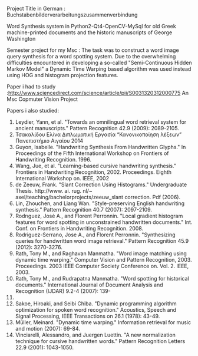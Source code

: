 Project Title in German : Buchstabenbilderverarbeitungszusammenverbindung

Word Synthesis system in Python2-Qt4-OpenCV-MySql 
for old Greek machine-printed documents and the historic manuscripts of George Washington



Semester project for my Msc : The task was to construct a word image query synthesis for a word spotting system. Due to the overwhelming difficulties encountered in developing a so-called "Semi-Continuous Hidden Markov Model" a Dynamic Time Warping based algorithm was used instead using HOG and histogram projection features.






Paper i had to study :http://www.sciencedirect.com/science/article/pii/S0031320312000775
An Msc Copmuter Vision Project

Papers i also studied:


1. Leydier, Yann, et al. "Towards an omnilingual word retrieval system for ancient
manuscripts." Pattern Recognition 42.9 (2009): 2089-2105.
2. Τσακαλίδου Ελίνα Διπλωματική Εργασία “Κανονικοποίηση λέξεων” Πανεπιστήμιο Αιγαίου
2014
3. Guyon, Isabelle. "Handwriting Synthesis From Handwritten Glyphs." In Proceedings of the
Fifth International Workshop on Frontiers of Handwriting Recognition. 1996.
4. Wang, Jue, et al. "Learning-based cursive handwriting synthesis." Frontiers in Handwriting
Recognition, 2002. Proceedings. Eighth International Workshop on. IEEE, 2002
5. de Zeeuw, Frank. "Slant Correction Using Histograms." Undergraduate Thesis. http://www.
ai. rug. nl/~ axel/teaching/bachelorprojects/zeeuw_slant correction. Pdf (2006).
6. Lin, Zhouchen, and Liang Wan. "Style-preserving English handwriting synthesis." Pattern
Recognition 40.7 (2007): 2097-2109.
7. Rodrıguez, José A., and Florent Perronnin. "Local gradient histogram features for word
spotting in unconstrained handwritten documents." Int. Conf. on Frontiers in Handwriting
Recognition. 2008.
8. Rodriguez-Serrano, Jose A., and Florent Perronnin. "Synthesizing queries for handwritten
word image retrieval." Pattern Recognition 45.9 (2012): 3270-3276.
9. Rath, Tony M., and Raghavan Manmatha. "Word image matching using dynamic time
warping." Computer Vision and Pattern Recognition, 2003. Proceedings. 2003 IEEE
Computer Society Conference on. Vol. 2. IEEE, 2003.
10. Rath, Tony M., and Rudrapatna Manmatha. "Word spotting for historical documents."
International Journal of Document Analysis and Recognition (IJDAR) 9.2-4 (2007): 139-
152.
11. Sakoe, Hiroaki, and Seibi Chiba. "Dynamic programming algorithm optimization for spoken
word recognition." Acoustics, Speech and Signal Processing, IEEE Transactions on 26.1
(1978): 43-49.
12. Müller, Meinard. "Dynamic time warping." Information retrieval for music and motion
(2007): 69-84.
13. Vinciarelli, Alessandro, and Juergen Luettin. "A new normalization technique for cursive
handwritten words." Pattern Recognition Letters 22.9 (2001): 1043-1050.
